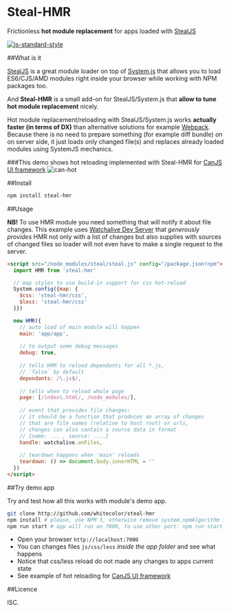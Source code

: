 # Steal-HMR

Frictionless **hot module replacement** for apps loaded with [StealJS](https://github.com/stealjs/steal)

[![js-standard-style](https://img.shields.io/badge/code%20style-standard-brightgreen.svg)](http://standardjs.com/)

##What is it

[StealJS](https://github.com/stealjs/steal) is a great module loader on top of [System.js](https://github.com/systemjs/systemjs)
that allows you to load ES6/CJS/AMD modules right inside your browser while working with NPM packages too.

And **Steal-HMR** is a small add-on for StealJS/System.js that **allow to tune hot module replacement** nicely.

Hot module replacement/reloading with StealJS/System.js works **actually faster (in terms of DX)** 
than alternative solutions  for example [Webpack](https://github.com/webpack/webpack). Because there is no need 
to prepare something (for example diff bundle) on on server side, it just loads only changed file(s) 
and replaces already loaded modules using SystemJS mechanics.

###This demo shows hot reloading implemented with Steal-HMR for [CanJS UI framework](http://github.com/whitecolor/can-hot)
![can-hot](https://cloud.githubusercontent.com/assets/736697/12709893/5b1727e8-c8d2-11e5-8f69-faf73ede4559.gif)

##Install

```bash
npm install steal-hmr
```

##Usage

**NB!** To use HMR module you need something that will notify it about file changes.
This example uses [Watchalive Dev Server](https://github.com/whitecolor/watchalive)
that *generously provides* HMR not only with a list of changes but also supplies with 
sources of changed files so loader will not even have to make a single request to the server.

```html
<script src="/node_modules/steal/steal.js" config="/package.json!npm">
  import HMR from 'steal-hmr'

  // map styles to use build-in support for css hot-reload
  System.config({map: {
    $css: 'steal-hmr/css',
    $less: 'steal-hmr/css'
  }})

  new HMR({
    // auto load of main module will happen
    main: 'app/app',
    
    // to output some debug messages
    debug: true,
    
    // tells HRM to reload dependants for all *.js, 
    // `false` by default
    dependants: /\.js$/,
        
    // tells when to reload whole page
    page: [/index\.html/, /node_modules/],
    
    // event that provides file changes: 
    // it should be a function that produces an array of changes 
    // that are file names (relative to host root) or urls,  
    // changes can also contain a source data in format 
    // {name: ... , source: ....}
    handle: watchalive.onFiles,
    
    // teardown happens when 'main' reloads
    teardown: () => document.body.innerHTML = ''
  })
</script> 
```

##Try demo app

Try and test how all this works with module's demo app.
```bash
git clone http://github.com/whitecolor/steal-hmr
npm install # please, use NPM 3, otherwice remove system.npmAlgorithm in package.json
npm run start # app will run on 7000, to use other port: npm run start -- --port your_port
```
- Open your browser `http://localhost:7000`
- You can changes files `js/css/less` *inside the app folder* and see what happens
- Notice that css/less reload do not made any changes to apps current state
- See example of hot reloading for [CanJS UI framework](http://github.com/whitecolor/can-hot)

##Licence

ISC.
